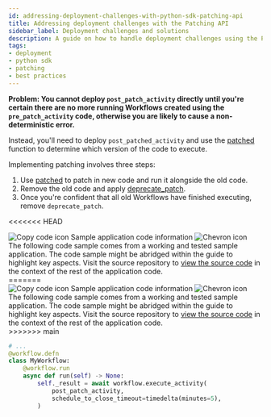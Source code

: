 ```yaml
---
id: addressing-deployment-challenges-with-python-sdk-patching-api
title: Addressing deployment challenges with the Patching API
sidebar_label: Deployment challenges and solutions
description: A guide on how to handle deployment challenges using the Python SDK's patching API, ensuring seamless transitions between old and new code versions.
tags:
- deployment
- python sdk
- patching
- best practices
---
```


<!-- DO NOT EDIT THIS FILE DIRECTLY.
THIS FILE IS GENERATED from https://github.com/temporalio/documentation-samples-python/blob/main/version_your_workflows/workflow_4_patch_complete_dacx.py. -->

**Problem: You cannot deploy `post_patch_activity` directly until you're certain there are no more running Workflows created using the `pre_patch_activity` code, otherwise you are likely to cause a non-deterministic error.**

Instead, you'll need to deploy `post_patched_activity` and use the [patched](https://python.temporal.io/temporalio.workflow.html#patched) function to determine which version of the code to execute.

Implementing patching involves three steps:

1. Use [patched](https://python.temporal.io/temporalio.workflow.html#patched) to patch in new code and run it alongside the old code.
2. Remove the old code and apply [deprecate_patch](https://python.temporal.io/temporalio.workflow.html#deprecate_patch).
3. Once you're confident that all old Workflows have finished executing, remove `deprecate_patch`.

<<<<<<< HEAD

<div class="copycode-notice-container"><div class="copycode-notice"><img data-style="copycode-icon" src="/icons/copycode.png" alt="Copy code icon" /> Sample application code information <img id="i-410d4f82-6a12-4173-a424-ca6718874901" data-event="clickable-copycode-info" data-style="chevron-icon" src="/icons/chevron.png" alt="Chevron icon" /></div><div id="copycode-info-410d4f82-6a12-4173-a424-ca6718874901" class="copycode-info">The following code sample comes from a working and tested sample application. The code sample might be abridged within the guide to highlight key aspects. Visit the source repository to <a href="https://github.com/temporalio/documentation-samples-python/blob/main/version_your_workflows/workflow_4_patch_complete_dacx.py">view the source code</a> in the context of the rest of the application code.</div></div>
=======
<div class="copycode-notice-container"><div class="copycode-notice"><img data-style="copycode-icon" src="/icons/copycode.png" alt="Copy code icon" /> Sample application code information <img id="i-46c3a109-ea17-4f16-b0fc-ea4cf0ce95a9" data-event="clickable-copycode-info" data-style="chevron-icon" src="/icons/chevron.png" alt="Chevron icon" /></div><div id="copycode-info-46c3a109-ea17-4f16-b0fc-ea4cf0ce95a9" class="copycode-info">The following code sample comes from a working and tested sample application. The code sample might be abridged within the guide to highlight key aspects. Visit the source repository to <a href="https://github.com/temporalio/documentation-samples-python/blob/main/version_your_workflows/workflow_4_patch_complete_dacx.py">view the source code</a> in the context of the rest of the application code.</div></div>
>>>>>>> main

```python
# ...
@workflow.defn
class MyWorkflow:
    @workflow.run
    async def run(self) -> None:
        self._result = await workflow.execute_activity(
            post_patch_activity,
            schedule_to_close_timeout=timedelta(minutes=5),
        )
```
